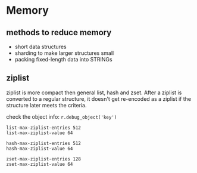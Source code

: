# Memory

## methods to reduce memory
- short data structures
- sharding to make larger structures small
- packing fixed-length data into STRINGs

## ziplist
ziplist is more compact then general list, hash and zset.
After a ziplist is converted to a regular structure, it doesn't get re-encoded as a ziplist if the structure later meets the criteria.

check the object info: `r.debug_object('key')`
```
list-max-ziplist-entries 512
list-max-ziplist-value 64

hash-max-ziplist-entries 512
hash-max-ziplist-value 64

zset-max-ziplist-entries 128
zset-max-ziplist-value 64
```

